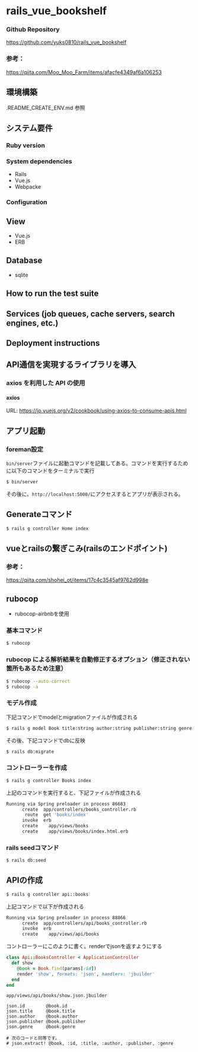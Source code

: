 # rails_vue_bookshelf
### Github Repository
https://github.com/yuks0810/rails_vue_bookshelf
### 参考：
https://qiita.com/Moo_Moo_Farm/items/afacfe4349af6a106253

## 環境構築
.README_CREATE_ENV.md 参照

## システム要件
### Ruby version

### System dependencies
- Rails
- Vue.js
- Webpacke

### Configuration

## View
- Vue.js
- ERB

## Database
- sqlite
<!-- TODO: mysqlに以降 -->

## How to run the test suite

## Services (job queues, cache servers, search engines, etc.)

## Deployment instructions

## API通信を実現するライブラリを導入
### axios を利用した API の使用
#### axios
URL: https://jp.vuejs.org/v2/cookbook/using-axios-to-consume-apis.html

## アプリ起動
### foreman設定
`bin/server`ファイルに起動コマンドを記載してある。コマンドを実行するために以下のコマンドをターミナルで実行

```bash
$ bin/server
```

その後に、`http://localhost:5000/`にアクセスするとアプリが表示される。

## Generateコマンド

```bash
$ rails g controller Home index
```

## vueとrailsの繋ぎこみ(railsのエンドポイント)
### 参考：
https://qiita.com/shohei_ot/items/17c4c3545af9762d998e

## rubocop
- rubocop-airbnbを使用
### 基本コマンド
```bash
$ rubocop
```

### rubocop による解析結果を自動修正するオプション（修正されない箇所もあるため注意）
```bash
$ rubocop --auto-correct
$ rubocop -a
```

### モデル作成

下記コマンドでmodelとmigrationファイルが作成される
```bash
$ rails g model Book title:string author:string publisher:string genre:string
```

その後、下記コマンドでdbに反映
```bash
$ rails db:migrate
```
### コントローラーを作成

```bash
$ rails g controller Books index
```

上記のコマンドを実行すると、下記ファイルが作成される
```bash
Running via Spring preloader in process 86683
      create  app/controllers/books_controller.rb
       route  get 'books/index'
      invoke  erb
      create    app/views/books
      create    app/views/books/index.html.erb
```
### rails seedコマンド

```bash
$ rails db:seed
```

## APIの作成

```bash
$ rails g controller api::books
```

上記コマンドで以下が作成される
```bash
Running via Spring preloader in process 88866
      create  app/controllers/api/books_controller.rb
      invoke  erb
      create    app/views/api/books
```
コントローラーにこのように書く。renderでjsonを返すようにする
```rb
class Api::BooksController < ApplicationController
  def show
    @book = Book.find(params[:id])
    render 'show', formats: 'json', handlers: 'jbuilder'
  end
end
```

`app/views/api/books/show.json.jbuilder`
```jbuilder
json.id        @book.id
json.title     @book.title
json.author    @book.author
json.publisher @book.publisher
json.genre     @book.genre

# 次のコードと同等です。
# json.extract! @book, :id, :title, :author, :publisher, :genre
```